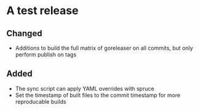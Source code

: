 # A test release
## Changed
- Additions to build the full matrix of goreleaser on all commits, but only perform publish on tags

## Added
- The sync script can apply YAML overrides with spruce
- Set the timestamp of built files to the commit timestamp for more reproducable builds
